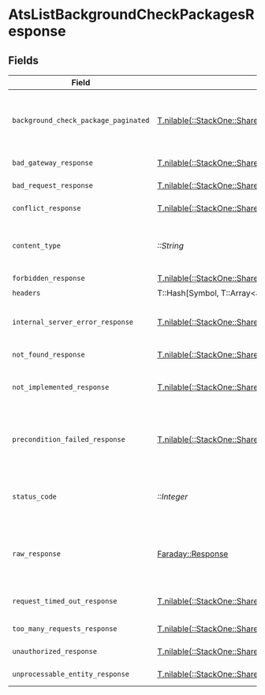 # AtsListBackgroundCheckPackagesResponse


## Fields

| Field                                                                                                                    | Type                                                                                                                     | Required                                                                                                                 | Description                                                                                                              |
| ------------------------------------------------------------------------------------------------------------------------ | ------------------------------------------------------------------------------------------------------------------------ | ------------------------------------------------------------------------------------------------------------------------ | ------------------------------------------------------------------------------------------------------------------------ |
| `background_check_package_paginated`                                                                                     | [T.nilable(::StackOne::Shared::BackgroundCheckPackagePaginated)](../../models/shared/backgroundcheckpackagepaginated.md) | :heavy_minus_sign:                                                                                                       | The list of background check packages was retrieved.                                                                     |
| `bad_gateway_response`                                                                                                   | [T.nilable(::StackOne::Shared::BadGatewayResponse)](../../models/shared/badgatewayresponse.md)                           | :heavy_minus_sign:                                                                                                       | Bad gateway error.                                                                                                       |
| `bad_request_response`                                                                                                   | [T.nilable(::StackOne::Shared::BadRequestResponse)](../../models/shared/badrequestresponse.md)                           | :heavy_minus_sign:                                                                                                       | Invalid request.                                                                                                         |
| `conflict_response`                                                                                                      | [T.nilable(::StackOne::Shared::ConflictResponse)](../../models/shared/conflictresponse.md)                               | :heavy_minus_sign:                                                                                                       | Conflict with current state.                                                                                             |
| `content_type`                                                                                                           | *::String*                                                                                                               | :heavy_check_mark:                                                                                                       | HTTP response content type for this operation                                                                            |
| `forbidden_response`                                                                                                     | [T.nilable(::StackOne::Shared::ForbiddenResponse)](../../models/shared/forbiddenresponse.md)                             | :heavy_minus_sign:                                                                                                       | Forbidden.                                                                                                               |
| `headers`                                                                                                                | T::Hash[Symbol, T::Array<*::String*>]                                                                                    | :heavy_check_mark:                                                                                                       | N/A                                                                                                                      |
| `internal_server_error_response`                                                                                         | [T.nilable(::StackOne::Shared::InternalServerErrorResponse)](../../models/shared/internalservererrorresponse.md)         | :heavy_minus_sign:                                                                                                       | Server error while executing the request.                                                                                |
| `not_found_response`                                                                                                     | [T.nilable(::StackOne::Shared::NotFoundResponse)](../../models/shared/notfoundresponse.md)                               | :heavy_minus_sign:                                                                                                       | Resource not found.                                                                                                      |
| `not_implemented_response`                                                                                               | [T.nilable(::StackOne::Shared::NotImplementedResponse)](../../models/shared/notimplementedresponse.md)                   | :heavy_minus_sign:                                                                                                       | This functionality is not implemented.                                                                                   |
| `precondition_failed_response`                                                                                           | [T.nilable(::StackOne::Shared::PreconditionFailedResponse)](../../models/shared/preconditionfailedresponse.md)           | :heavy_minus_sign:                                                                                                       | Precondition failed: linked account belongs to a disabled integration.                                                   |
| `status_code`                                                                                                            | *::Integer*                                                                                                              | :heavy_check_mark:                                                                                                       | HTTP response status code for this operation                                                                             |
| `raw_response`                                                                                                           | [Faraday::Response](https://www.rubydoc.info/gems/faraday/Faraday/Response)                                              | :heavy_check_mark:                                                                                                       | Raw HTTP response; suitable for custom response parsing                                                                  |
| `request_timed_out_response`                                                                                             | [T.nilable(::StackOne::Shared::RequestTimedOutResponse)](../../models/shared/requesttimedoutresponse.md)                 | :heavy_minus_sign:                                                                                                       | The request has timed out.                                                                                               |
| `too_many_requests_response`                                                                                             | [T.nilable(::StackOne::Shared::TooManyRequestsResponse)](../../models/shared/toomanyrequestsresponse.md)                 | :heavy_minus_sign:                                                                                                       | Too many requests.                                                                                                       |
| `unauthorized_response`                                                                                                  | [T.nilable(::StackOne::Shared::UnauthorizedResponse)](../../models/shared/unauthorizedresponse.md)                       | :heavy_minus_sign:                                                                                                       | Unauthorized access.                                                                                                     |
| `unprocessable_entity_response`                                                                                          | [T.nilable(::StackOne::Shared::UnprocessableEntityResponse)](../../models/shared/unprocessableentityresponse.md)         | :heavy_minus_sign:                                                                                                       | Validation error.                                                                                                        |